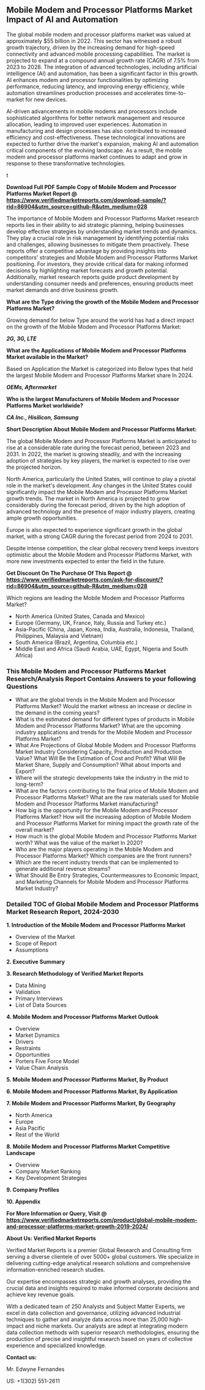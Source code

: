 <h2>Mobile Modem and Processor Platforms Market Impact of AI and Automation</h2><p>The global mobile modem and processor platforms market was valued at approximately $55 billion in 2022. This sector has witnessed a robust growth trajectory, driven by the increasing demand for high-speed connectivity and advanced mobile processing capabilities. The market is projected to expand at a compound annual growth rate (CAGR) of 7.5% from 2023 to 2028. The integration of advanced technologies, including artificial intelligence (AI) and automation, has been a significant factor in this growth. AI enhances modem and processor functionalities by optimizing performance, reducing latency, and improving energy efficiency, while automation streamlines production processes and accelerates time-to-market for new devices.</p><p>AI-driven advancements in mobile modems and processors include sophisticated algorithms for better network management and resource allocation, leading to improved user experiences. Automation in manufacturing and design processes has also contributed to increased efficiency and cost-effectiveness. These technological innovations are expected to further drive the market's expansion, making AI and automation critical components of the evolving landscape. As a result, the mobile modem and processor platforms market continues to adapt and grow in response to these transformative technologies.</p>t</p><p id="" class=""><strong>Download Full PDF Sample Copy of Mobile Modem and Processor Platforms Market Report @ <a href="https://www.verifiedmarketreports.com/download-sample/?rid=86904&utm_source=github-R&utm_medium=028" target="_blank">https://www.verifiedmarketreports.com/download-sample/?rid=86904&utm_source=github-R&utm_medium=028</a></strong></p><p>The importance of&nbsp;Mobile Modem and Processor Platforms Market research reports lies in their ability to aid strategic planning, helping businesses develop effective strategies by understanding market trends and dynamics. They play a crucial role in risk management by identifying potential risks and challenges, allowing businesses to mitigate them proactively. These reports offer a competitive advantage by providing insights into competitors' strategies and Mobile Modem and Processor Platforms Market positioning. For investors, they provide critical data for making informed decisions by highlighting market forecasts and growth potential. Additionally, market research reports guide product development by understanding consumer needs and preferences, ensuring products meet market demands and drive business growth.</p><p><strong>What are the&nbsp;Type driving the growth of the Mobile Modem and Processor Platforms Market?</strong></p><p id="" class="">Growing demand for below Type around the world has had a direct impact on the growth of the Mobile Modem and Processor Platforms Market:</p><em><strong>2G, 3G, LTE</strong></em></p><strong>What are the&nbsp;Applications&nbsp;of Mobile Modem and Processor Platforms Market available in the Market?</strong></p><p id="" class="">Based on Application the Market is categorized into Below types that held the largest Mobile Modem and Processor Platforms Market share In 2024.</p><em><strong>OEMs, Aftermarket</strong></em></p><strong>Who is the largest Manufacturers of Mobile Modem and Processor Platforms Market worldwide?</strong></p><p><em><strong>CA Inc., Hisilicon, Samsung</strong></em></p><p id="" class=""><strong>Short Description About Mobile Modem and Processor Platforms Market:</strong></p><p>The global Mobile Modem and Processor Platforms Market is anticipated to rise at a considerable rate during the forecast period, between 2023 and 2031. In 2022, the market is growing steadily, and with the increasing adoption of strategies by key players, the market is expected to rise over the projected horizon.</p><p>North America, particularly the United States, will continue to play a pivotal role in the market's development. Any changes in the United States could significantly impact the Mobile Modem and Processor Platforms Market growth trends. The market in North America is projected to grow considerably during the forecast period, driven by the high adoption of advanced technology and the presence of major industry players, creating ample growth opportunities.</p><p>Europe is also expected to experience significant growth in the global market, with a strong CAGR during the forecast period from 2024 to 2031.</p><p>Despite intense competition, the clear global recovery trend keeps investors optimistic about the Mobile Modem and Processor Platforms Market, with more new investments expected to enter the field in the future.</p><p id="" class=""><strong>Get Discount On The Purchase Of This Report @ <a href="https://www.verifiedmarketreports.com/ask-for-discount/?rid=86904&utm_source=github-R&utm_medium=028" target="_blank">https://www.verifiedmarketreports.com/ask-for-discount/?rid=86904&utm_source=github-R&utm_medium=028</a></strong></p>Which regions are leading the Mobile Modem and Processor Platforms Market?</p><ul><li>North America (United States, Canada and Mexico)</li><li>Europe (Germany, UK, France, Italy, Russia and Turkey etc.)</li><li>Asia-Pacific (China, Japan, Korea, India, Australia, Indonesia, Thailand, Philippines, Malaysia and Vietnam)</li><li>South America (Brazil, Argentina, Columbia etc.)</li><li>Middle East and Africa (Saudi Arabia, UAE, Egypt, Nigeria and South Africa)</li></ul><h3 id="" class="">This Mobile Modem and Processor Platforms Market Research/Analysis Report Contains Answers to your following Questions</h3><ul><li>What are the global trends in the Mobile Modem and Processor Platforms Market? Would the market witness an increase or decline in the demand in the coming years?</li><li>What is the estimated demand for different types of products in Mobile Modem and Processor Platforms Market? What are the upcoming industry applications and trends for the Mobile Modem and Processor Platforms Market?</li><li>What Are Projections of Global Mobile Modem and Processor Platforms Market Industry Considering Capacity, Production and Production Value? What Will Be the Estimation of Cost and Profit? What Will Be Market Share, Supply and Consumption? What about imports and Export?</li><li>Where will the strategic developments take the industry in the mid to long-term?</li><li>What are the factors contributing to the final price of Mobile Modem and Processor Platforms Market? What are the raw materials used for Mobile Modem and Processor Platforms Market manufacturing?</li><li>How big is the opportunity for the Mobile Modem and Processor Platforms Market? How will the increasing adoption of Mobile Modem and Processor Platforms Market for mining impact the growth rate of the overall market?</li><li>How much is the global Mobile Modem and Processor Platforms Market worth? What was the value of the market In 2020?</li><li>Who are the major players operating in the Mobile Modem and Processor Platforms Market? Which companies are the front runners?</li><li>Which are the recent industry trends that can be implemented to generate additional revenue streams?</li><li>What Should Be Entry Strategies, Countermeasures to Economic Impact, and Marketing Channels for Mobile Modem and Processor Platforms Market Industry?</li></ul><h3 id="" class="">Detailed TOC of Global Mobile Modem and Processor Platforms Market Research Report, 2024-2030</h3><p id="" class=""><strong>1. Introduction of the Mobile Modem and Processor Platforms Market</strong></p><ul><li>Overview of the Market</li><li>Scope of Report</li><li>Assumptions</li></ul><p id="" class=""><strong>2. Executive Summary</strong></p><p id="" class=""><strong>3. Research Methodology of Verified Market Reports</strong></p><ul><li>Data Mining</li><li>Validation</li><li>Primary Interviews</li><li>List of Data Sources</li></ul><p id="" class=""><strong>4. Mobile Modem and Processor Platforms Market Outlook</strong></p><ul><li>Overview</li><li>Market Dynamics</li><li>Drivers</li><li>Restraints</li><li>Opportunities</li><li>Porters Five Force Model</li><li>Value Chain Analysis</li></ul><p id="" class=""><strong>5. Mobile Modem and Processor Platforms Market, By Product</strong></p><p id="" class=""><strong>6. Mobile Modem and Processor Platforms Market, By Application</strong></p><p id="" class=""><strong>7. Mobile Modem and Processor Platforms Market, By Geography</strong></p><ul><li>North America</li><li>Europe</li><li>Asia Pacific</li><li>Rest of the World</li></ul><p id="" class=""><strong>8. Mobile Modem and Processor Platforms Market Competitive Landscape</strong></p><ul><li>Overview</li><li>Company Market Ranking</li><li>Key Development Strategies</li></ul><p id="" class=""><strong>9. Company Profiles</strong></p><p id="" class=""><strong>10. Appendix</strong></p><p id="" class=""><strong>For More Information or Query, Visit @ <a href="https://www.verifiedmarketreports.com/product/global-mobile-modem-and-processor-platforms-market-growth-2019-2024/" target="_blank">https://www.verifiedmarketreports.com/product/global-mobile-modem-and-processor-platforms-market-growth-2019-2024/</a></strong></p><p id="" class=""><strong>About Us: Verified Market Reports</strong></p><p id="" class="">Verified Market Reports is a premier Global Research and Consulting firm serving a diverse clientele of over 5000+ global customers. We specialize in delivering cutting-edge analytical research solutions and comprehensive information-enriched research studies.</p><p id="" class="">Our expertise encompasses strategic and growth analyses, providing the crucial data and insights required to make informed corporate decisions and achieve key revenue goals.</p><p id="" class="">With a dedicated team of 250 Analysts and Subject Matter Experts, we excel in data collection and governance, utilizing advanced industrial techniques to gather and analyze data across more than 25,000 high-impact and niche markets. Our analysts are adept at integrating modern data collection methods with superior research methodologies, ensuring the production of precise and insightful research based on years of collective experience and specialized knowledge.</p><p id="" class=""><strong>Contact us:</strong></p><p id="" class="">Mr. Edwyne Fernandes</p><p id="" class="">US: +1(302) 551-2611</p>